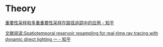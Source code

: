 # Theory



[重要性采样和多重重要性采样在路径追踪中的应用 - 知乎](https://zhuanlan.zhihu.com/p/360420413)

[文献阅读:Spatiotemporal reservoir resampling for real-time ray tracing with dynamic direct lighting 一 - 知乎](https://zhuanlan.zhihu.com/p/489892993)
